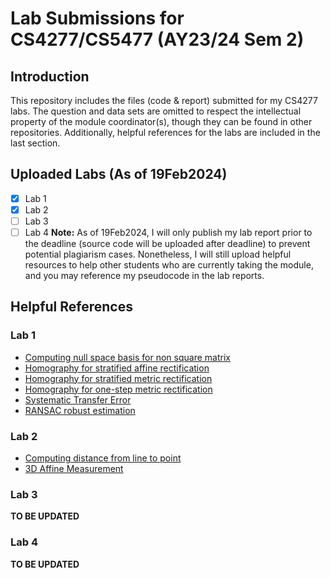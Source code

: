 # Lab Submissions for CS4277/CS5477 (AY23/24 Sem 2) 
## Introduction
This repository includes the files (code & report) submitted for my CS4277 labs. The question and data sets are omitted to respect the intellectual property of the module coordinator(s), though they can be found in other repositories. Additionally, helpful references for the labs are included in the last section. 
## Uploaded Labs (As of 19Feb2024)
- [X] Lab 1
- [X] Lab 2
- [ ] Lab 3
- [ ] Lab 4
**Note:** As of 19Feb2024, I will only publish my lab report prior to the deadline (source code will be uploaded after deadline) to prevent potential plagiarism cases. Nonetheless, I will still upload helpful resources to help other students who are currently taking the module, and you may reference my pseudocode in the lab reports.
## Helpful References
### Lab 1
- [Computing null space basis for non square matrix](https://math.stackexchange.com/questions/2018505/svd-silent-columns-span-null-space)
- [Homography for stratified affine rectification](https://youtu.be/T-p6d7av32Y?si=4hcXZ1N85erim4DI&t=1448)
- [Homography for stratified metric rectification](https://youtu.be/tsO6VO1s_x8?si=BQM4UHKPCpUYoLzW&t=1285)
- [Homography for one-step metric rectification](https://www.cs.cmu.edu/afs/andrew/course/16/822/www/projects/cberger2/proj1/)
- [Systematic Transfer Error](https://youtu.be/v3322cNhCTk?si=uDrglnZkmnYbU9OR&t=355)
- [RANSAC robust estimation](https://youtu.be/v3322cNhCTk?si=nffcUT6aCBkEAteA&t=2479)
### Lab 2
- [Computing distance from line to point](https://en.wikipedia.org/wiki/Distance_from_a_point_to_a_line)
- [3D Affine Measurement](https://youtu.be/9TuPY67JBpo?si=iKPX2VU1s-K6t3Y1&t=2656)
### Lab 3
**TO BE UPDATED**
### Lab 4
**TO BE UPDATED**
